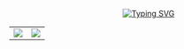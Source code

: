 <p align="center">
  <a href="https://git.io/typing-svg"><img src="https://readme-typing-svg.herokuapp.com?font=Edu+VIC+WA+NT+Hand&size=15&letterSpacing=2px&pause=1000&color=6A0FBD&center=true&vCenter=true&random=true&width=435&lines=%22The+universe+is+not+obligated+to+make+sense+to+you.%22;%22We+are+made+of+star-stuff.%22;%22Science+is+the+poetry+of+reality.%22;%22Absence+of+evidence+is+not+evidence+of+absence.%22;%22Exploration+is+in+our+nature.%22;%22We+are+a+way+for+the+universe+to+know+itself.%22;%22Curiosity+is+the+essence+of+our+existence.%22;%22Mars+is+there%2C+waiting+to+be+reached.%22+;%22Time+is+an+illusion.%22;%22Look+up+at+the+stars%2C+not+down+at+your+feet.%22;%22Reality+is+stranger+than+fiction.%22+;%22The+cosmos+is+within+us.%22;%22Ad+astra+per+aspera.%22;%22Eppur+si+muove.%22" alt="Typing SVG" /></a>
<table>
  <tr>
    <td align="center" style="padding=0;width=50%;">
      <img src="https://github-readme-stats.vercel.app/api/?username=IoDevl&title_color=4F8CC9&text_color=9f9f9f&show_icons=true&bg_color=00000000&hide_border=true&icon_color=4F8CC9&hide_title=true&count_private=true" />
    </td>
    <td align="center" style="padding=0;width=50%;">
      <img src="https://github-readme-stats.vercel.app/api/top-langs/?username=IoDevl&title_color=4F8CC9&text_color=9f9f9f&layout=compact&show_icons=true&bg_color=00000000&hide_border=true&icon_color=00000000&count_private=true" />
    </td>
  </tr>
</table>
</p>
